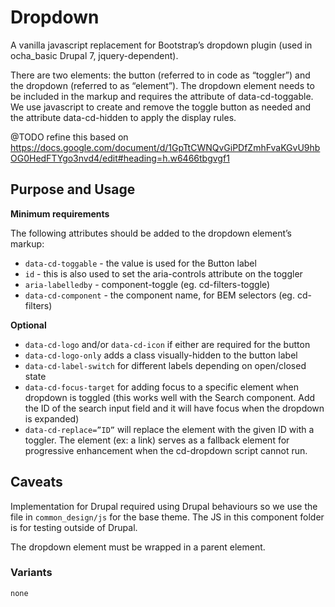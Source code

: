 # Dropdown
A vanilla javascript replacement for Bootstrap’s dropdown plugin (used in ocha_basic Drupal 7, jquery-dependent). 

There are two elements: the button (referred to in code as “toggler”) and the dropdown (referred to as “element”). 
The dropdown element needs to be included in the markup and requires the attribute of data-cd-toggable. 
We use javascript to create and remove the toggle button as needed and the attribute data-cd-hidden to apply the display
rules.

@TODO refine this based on 
https://docs.google.com/document/d/1GpTtCWNQvGiPDfZmhFvaKGvU9hbOG0HedFTYgo3nvd4/edit#heading=h.w6466tbgvgf1

## Purpose and Usage

**Minimum requirements**

The following attributes should be added to the dropdown element’s markup:
- `data-cd-toggable` - the value is used for the Button label
- `id` - this is also used to set the aria-controls attribute on the toggler
- `aria-labelledby` - component-toggle (eg. cd-filters-toggle)
- `data-cd-component` - the component name, for BEM selectors (eg. cd-filters)

**Optional**
- `data-cd-logo` and/or `data-cd-icon` if either are required for the button
- `data-cd-logo-only` adds a class visually-hidden to the button label
- `data-cd-label-switch` for different labels depending on open/closed state
- `data-cd-focus-target` for adding focus to a specific element when dropdown is toggled (this works well with the 
Search component. Add the ID of the search input field and it will have focus when the dropdown is expanded)
- `data-cd-replace=”ID”` will replace the element with the given ID with a toggler. The element (ex:  a link) serves as 
a fallback element for progressive enhancement when the cd-dropdown script cannot run.


## Caveats
Implementation for Drupal required using Drupal behaviours so we use the file in `common_design/js` for the base theme.
The JS in this component folder is for testing outside of Drupal.

The dropdown element must be wrapped in a parent element.

### Variants

```
none

```
